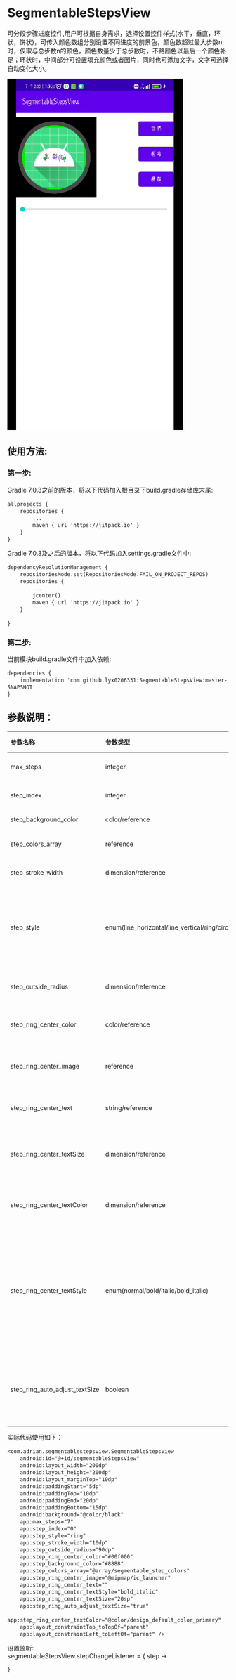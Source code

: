 # SegmentableStepsView

可分段步骤进度控件,用户可根据自身需求，选择设置控件样式(水平，垂直，环状，饼状)，可传入颜色数组分别设置不同进度的前景色，颜色数超过最大步数n时，仅取与总步数n的颜色，颜色数量少于总步数时，不路颜色以最后一个颜色补足；环状时，中间部分可设置填充颜色或者图片，同时也可添加文字，文字可选择自动变化大小。

![image](https://github.com/lyx0206331/SegmentableStepsView/blob/master/9r7fy-d8arn.gif)

## 使用方法:

### 第一步:
Gradle 7.0.3之前的版本，将以下代码加入根目录下build.gradle存储库末尾:

	allprojects {
		repositories {
			...
			maven { url 'https://jitpack.io' }
		}
	}

Gradle 7.0.3及之后的版本，将以下代码加入settings.gradle文件中:

	dependencyResolutionManagement {
		repositoriesMode.set(RepositoriesMode.FAIL_ON_PROJECT_REPOS)
		repositories {
    		...
    		jcenter()
    		maven { url 'https://jitpack.io' }
		}

	}

### 第二步:
当前模块build.gradle文件中加入依赖:

	dependencies {
        implementation 'com.github.lyx0206331:SegmentableStepsView:master-SNAPSHOT'
	}

## 参数说明：
| 参数名称  | 参数类型 | 参数说明  |
|:----------|:----------|:----------|
| max_steps    | integer    | 最大步骤数    |
| step_index    | integer    | 当前步骤数    |
| step_background_color    | color/reference    | 背景色    |
| step_colors_array    | reference    | 前景色数组    |
| step_stroke_width    | dimension/reference    | 进度条宽度    |
| step_style    | enum(line_horizontal/line_vertical/ring/circle)    | 样式(水平，垂直，环状，饼状)    |
| step_outside_radius    | dimension/reference    | 环状时外环半径    |
| step_ring_center_color    | color/reference    | 环状时中间填充色    |
| step_ring_center_image    | reference    | 环状时中间填充图片    |
| step_ring_center_text    | string/reference    | 环状时中间文本    |
| step_ring_center_textSize    | dimension/reference    | 环状时中间文本字体大小    |
| step_ring_center_textColor    | dimension/reference    | 环状时中间文本颜色    |
| step_ring_center_textStyle    | enum(normal/bold/italic/bold_italic)    | 环状时中间文本样式(常规/加粗/斜体/加粗斜体)    |
| step_ring_auto_adjust_textSize    | boolean    | 环状时是否自动调节中间文本大小    |


实际代码使用如下：

	<com.adrian.segmentablestepsview.SegmentableStepsView
        android:id="@+id/segmentableStepsView"
        android:layout_width="200dp"
        android:layout_height="200dp"
        android:layout_marginTop="10dp"
        android:paddingStart="5dp"
        android:paddingTop="10dp"
        android:paddingEnd="20dp"
        android:paddingBottom="15dp"
        android:background="@color/black"
        app:max_steps="7"
        app:step_index="0"
        app:step_style="ring"
        app:step_stroke_width="10dp"
        app:step_outside_radius="90dp"
        app:step_ring_center_color="#00f000"
        app:step_background_color="#8888"
        app:step_colors_array="@array/segmentable_step_colors"
        app:step_ring_center_image="@mipmap/ic_launcher"
        app:step_ring_center_text=""
        app:step_ring_center_textStyle="bold_italic"
        app:step_ring_center_textSize="20sp"
        app:step_ring_auto_adjust_textSize="true"
        app:step_ring_center_textColor="@color/design_default_color_primary"
        app:layout_constraintTop_toTopOf="parent"
        app:layout_constraintLeft_toLeftOf="parent" />


设置监听:  
	segmentableStepsView.stepChangeListener = { step ->
		
	}



